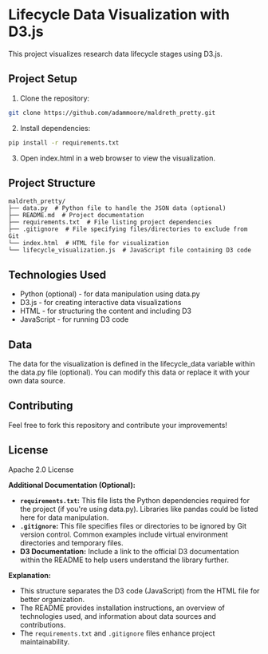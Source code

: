 # Lifecycle Data Visualization with D3.js

This project visualizes research data lifecycle stages using D3.js.

## Project Setup

1. Clone the repository:

  ```bash
  git clone https://github.com/adammoore/maldreth_pretty.git
```

2. Install dependencies:

  ```bash
  pip install -r requirements.txt
```

3. Open index.html in a web browser to view the visualization.


## Project Structure

```
maldreth_pretty/
├── data.py  # Python file to handle the JSON data (optional)
├── README.md  # Project documentation
├── requirements.txt  # File listing project dependencies
├── .gitignore  # File specifying files/directories to exclude from Git
└── index.html  # HTML file for visualization
└── lifecycle_visualization.js  # JavaScript file containing D3 code
```

## Technologies Used
- Python (optional) - for data manipulation using data.py
- D3.js - for creating interactive data visualizations
- HTML - for structuring the content and including D3
- JavaScript - for running D3 code


## Data
The data for the visualization is defined in the lifecycle_data variable within the data.py file (optional). You can modify this data or replace it with your own data source.


## Contributing
Feel free to fork this repository and contribute your improvements!


## License
Apache 2.0 License


**Additional Documentation (Optional):**

* **`requirements.txt`:** This file lists the Python dependencies required for the project (if you're using data.py). Libraries like pandas could be listed here for data manipulation.
* **`.gitignore`:** This file specifies files or directories to be ignored by Git version control. Common examples include virtual environment directories and temporary files.
* **D3 Documentation:** Include a link to the official D3 documentation within the README to help users understand the library further.

**Explanation:**

* This structure separates the D3 code (JavaScript) from the HTML file for better organization.
* The README provides installation instructions, an overview of technologies used, and information about data sources and contributions.
* The `requirements.txt` and `.gitignore` files enhance project maintainability.
